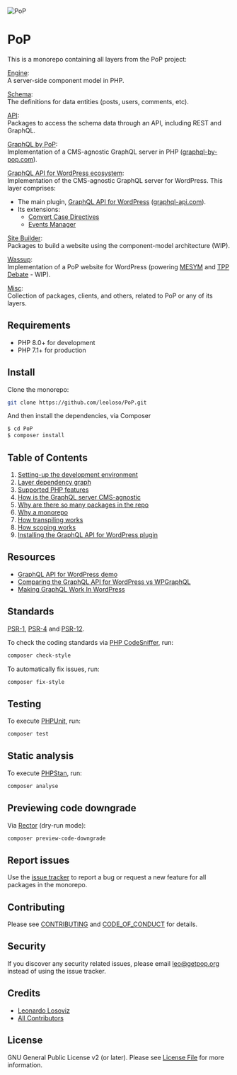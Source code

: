 ![PoP](https://assets.getpop.org/wp-content/themes/getpop/img/pop-logo-horizontal.png)

# PoP

This is a monorepo containing all layers from the PoP project:

[Engine](layers/Engine):<br/>A server-side component model in PHP.

[Schema](layers/Schema):<br/>The definitions for data entities (posts, users, comments, etc).

[API](layers/API):<br/>Packages to access the schema data through an API, including REST and GraphQL.

[GraphQL by PoP](layers/GraphQLByPoP):<br/>Implementation of a CMS-agnostic GraphQL server in PHP ([graphql-by-pop.com](https://graphql-by-pop.com)).

[GraphQL API for WordPress ecosystem](layers/GraphQLAPIForWP):<br/>Implementation of the CMS-agnostic GraphQL server for WordPress. This layer comprises:

- The main plugin, [GraphQL API for WordPress](layers/GraphQLAPIForWP/plugins/graphql-api-for-wp) ([graphql-api.com](https://graphql-api.com)).
- Its extensions:
  - [Convert Case Directives](layers/GraphQLAPIForWP/plugins/convert-case-directives)
  - [Events Manager](layers/GraphQLAPIForWP/plugins/events-manager)

[Site Builder](layers/SiteBuilder):<br/>Packages to build a website using the component-model architecture (WIP).

[Wassup](layers/Wassup):<br/>Implementation of a PoP website for WordPress (powering [MESYM](https://www.mesym.com) and [TPP Debate](https://my.tppdebate.org) - WIP).

[Misc](layers/Misc):<br/>Collection of packages, clients, and others, related to PoP or any of its layers.

## Requirements

- PHP 8.0+ for development
- PHP 7.1+ for production

## Install 

Clone the monorepo:

```bash
git clone https://github.com/leoloso/PoP.git
```

And then install the dependencies, via Composer

```bash
$ cd PoP
$ composer install
```

## Table of Contents

1. [Setting-up the development environment](docs/development-environment.md)
2. [Layer dependency graph](docs/layer-dependency-graph.md)
3. [Supported PHP features](docs/supported-php-features.md)
4. [How is the GraphQL server CMS-agnostic](docs/cms-agnosticism.md)
5. [Why are there so many packages in the repo](docs/splitting-packages.md)
6. [Why a monorepo](docs/why-monorepo.md)
7. [How transpiling works](docs/how-transpiling-works.md)
8. [How scoping works](docs/how-scoping-works.md)
9. [Installing the GraphQL API for WordPress plugin](docs/installing-graphql-api-for-wordpress.md)

## Resources

- [GraphQL API for WordPress demo](https://youtu.be/LnyNyT2RwwI)
- [Comparing the GraphQL API for WordPress vs WPGraphQL](https://graphql-api.com/blog/graphql-api-vs-wpgraphql-the-fight/)
- [Making GraphQL Work In WordPress](https://www.smashingmagazine.com/2021/04/making-graphql-work-in-wordpress/)

## Standards

[PSR-1](https://www.php-fig.org/psr/psr-1), [PSR-4](https://www.php-fig.org/psr/psr-4) and [PSR-12](https://www.php-fig.org/psr/psr-12).

To check the coding standards via [PHP CodeSniffer](https://github.com/squizlabs/PHP_CodeSniffer), run:

``` bash
composer check-style
```

To automatically fix issues, run:

``` bash
composer fix-style
```

## Testing

To execute [PHPUnit](https://phpunit.de/), run:

``` bash
composer test
```

## Static analysis

To execute [PHPStan](https://github.com/phpstan/phpstan), run:

``` bash
composer analyse
```

## Previewing code downgrade

Via [Rector](https://github.com/rectorphp/rector) (dry-run mode):

```bash
composer preview-code-downgrade
```

## Report issues

Use the [issue tracker](https://github.com/leoloso/PoP/issues) to report a bug or request a new feature for all packages in the monorepo.

## Contributing

Please see [CONTRIBUTING](CONTRIBUTING.md) and [CODE_OF_CONDUCT](CODE_OF_CONDUCT.md) for details.

## Security

If you discover any security related issues, please email leo@getpop.org instead of using the issue tracker.

## Credits

- [Leonardo Losoviz][link-author]
- [All Contributors][link-contributors]

## License

GNU General Public License v2 (or later). Please see [License File](LICENSE.md) for more information.

[link-author]: https://github.com/leoloso
[link-contributors]: ../../contributors
